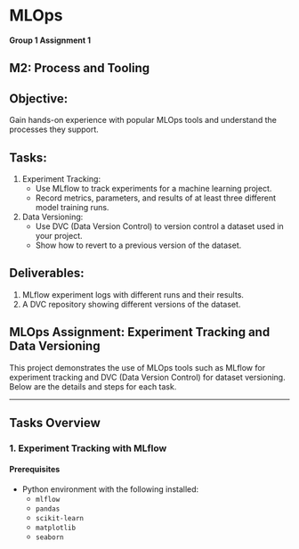 # MLOps
**Group 1 Assignment 1**<br>

## M2: Process and Tooling
## Objective: 
Gain hands-on experience with popular MLOps tools and understand the processes they support.

## Tasks:
1.	Experiment Tracking:
	-	Use MLflow to track experiments for a machine learning project.
	-	Record metrics, parameters, and results of at least three different model training runs.
2.	Data Versioning:
	-	Use DVC (Data Version Control) to version control a dataset used in your project.
  	-	Show how to revert to a previous version of the dataset.

## Deliverables:
1.	MLflow experiment logs with different runs and their results.
2.	A DVC repository showing different versions of the dataset.

## MLOps Assignment: Experiment Tracking and Data Versioning

This project demonstrates the use of MLOps tools such as MLflow for experiment tracking and DVC (Data Version Control) for dataset versioning. Below are the details and steps for each task.

---

## Tasks Overview

### 1. Experiment Tracking with MLflow

#### Prerequisites
- Python environment with the following installed:
  - `mlflow`
  - `pandas`
  - `scikit-learn`
  - `matplotlib`
  - `seaborn`
